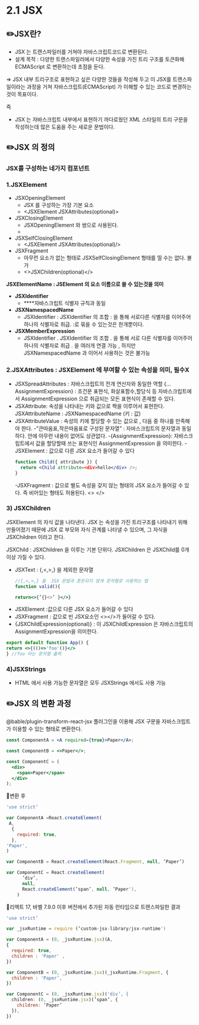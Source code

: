 # 2.1 JSX

## ✏️JSX란?

- JSX 는 트랜스파일러를 거쳐야 자바스크립트코드로 변환된다.
- 설계 목적 : 다양한 트랜스파일러에서 다양한 속성을 가진 트리 구조를 토큰화해 ECMAScript 로 변환하는데 초점을 둔다.

⇒ JSX 내부 트리구조로 표현하고 싶은 다양한 것들을 작성해 두고 이 JSX를 트랜스파일이라는 과정을 거쳐 자바스크립트(ECMAScript) 가 이해할 수 있는 코드로 변경하는 것이 목표이다.

즉

- JSX 는 자바스크립트 내부에서 표현하기 까다로웠던 XML 스타일의 트리 구문을 작성하는데 많은 도움을 주는 새로운 문법이다.

## ✏️JSX 의 정의

### JSX를 구성하는 네가지 컴포넌트

### **1.JSXElement**

- JSXOpeningElement
  - JSX 를 구성하는 가장 기본 요소
  - <JSXElement JSXAttributes(optional)>
- JSXClosingElement
  - JSXOpeningElement 와 쌍으로 사용된다.
  - </JSXElement>
- JSXSelfClosingElement
  - <JSXElement JSXAttributes(optional)/>
- JSXFragment
  - 아무런 요소가 없는 형태로 JSXSelfClosingElement 형태를 띨 수는 없다. </Head> 불가
  - <>JSXChildren(optional)</>

**JSXElementName : JSElement 의 요소 이름으로 쓸 수 있는것을 의미**

- **JSXIdentifier**
  - \*\*\*\*자바스크립트 식별자 규칙과 동일
- **JSXNamespacedName**
  - JSXIdentifier : JSXIdentifier 의 조합 : 을 통해 서로다른 식별자를 이어주어 하나의 식별자로 취급. :로 묶을 수 있는것은 한개뿐이다.
- **JSXMemberExpression**
  - JSXIdentifier . JSXIdentifier 의 조합 . 을 통해 서로 다른 식별자를 이어주어 하나의 식별자로 취급 . 을 여러개 연결 가능 , 하지만 JSXNamespacedName 과 이어서 사용하는 것은 불가능

### **2.JSXAttributes : JSXElement 에 부여할 수 있는 속성을 의미, 필수X**

- JSXSpreadAttributes : 자바스크립트의 전개 연산자와 동일한 역할
  {…AssignmentExpression} : 조건문 표현식, 화살표함수,할당식 등 자바스크립트에서 AssignmentExpression 으로 취급되는 모든 표현식이 존재할 수 있다.
- JSXAttribute: 속성을 나타내는 키와 값으로 짝을 이루어서 표현한다.
  JSXAttributeName : JSXNamespacedName (키 : 값)
- JSXAttributeValue : 속성의 키에 할당할 수 있는 값으로 , 다음 중 하나를 만족해야 한다.
  -”큰따옴표,작은따옴표로 구성된 문자열” : 자바스크립트의 문자열과 동일하다. 안에 아무런 내용이 없어도 상관없다.
  -{AssignmentExpression}: 자바스크립트에서 값을 할당할때 쓰는 표현식인 AssignmentExpression 을 의미한다.
  -JSXElement : 값으로 다른 JSX 요소가 들어갈 수 있다
  ```jsx
  function Child({ attribute }) {
    return <Child attribute=<div>hello</div> />;
  }
  ```
  -JSXFragment : 값으로 별도 속성을 갖지 않는 형태의 JSX 요소가 들어갈 수 있다. 즉 비어있는 형태도 허용된다. <> </>

### 3) JSXChildren

JSXElement 의 자식 값을 나타낸다. JSX 는 속성을 가진 트리구조를 나타내기 위해 만들어졌기 때문에 JSX 로 부모와 자식 관계를 나타낼 수 있으며, 그 자식을 JSXChildren 이라고 한다.

JSXChild : JSXChildren 을 이루는 기본 단위다. JSXChildren 은 JSXChild를 0개 이상 가질 수 있다.

- JSXText : {,<,>,} 을 제외한 문자열
  ```jsx
  //{,<,>,} 을  JSX 문법과 혼돈되지 않게 문자열로 사용하는 법
  function valid(){

  return<>{’{}<>’ }</>}
  ```
- JSXElement :값으로 다른 JSX 요소가 들어갈 수 있다
- JSXFragment : 값으로 빈 JSX요소인 <></>가 들어갈 수 있다.
- {JSXChildExpression(optional)} : 이 JSXChildExpression 은 자바스크립트의 AssignmentExpression을 의미한다.

```jsx
export default function App() {
return <>{(()=>'foo'()}</>
} //foo 라는 문자열 출력
```

### 4)JSXStrings

- HTML 에서 사용 가능한 문자열은 모두 JSXStrings 에서도 사용 가능

## ✏️JSX 의 변환 과정

@bable/plugin-transform-react-jsx 플러그인을 이용해 JSX 구문을 자바스크립트가 이용할 수 있는 형태로 변환한다.

```jsx
const ComponentA = <A required={true}>Paper</A>;

const ComponentB = <>Paper</>;

const ComponentC = (
  <div>
    <span>Paper</span>
  </div>
);
```

🔧변환 후

```jsx
'use strict’

var ComponentA =React.createElement(
 A,
  {
    required: true,
  },
'Paper',
)

var ComponentB = React.createElement(React.Fragment, null, ’Paper’)

var ComponentC = React.createElement(
      ’div’,
      null,
      React.createElement(’span’, null, ’Paper'),
	)
```

🔧리액트 17, 바벨 7.9.0 이후 버전에서 추가된 자동 런타임으로 트랜스파일한 결과

```jsx
'use strict’

var _jsxRuntime = require (’custom-jsx-library/jsx-runtime')

var ComponentA = (0, _jsxRuntime.jsx)(A,
{
  required: true,
  children : 'Paper' ,
})

var ComponentB = (0, _jsxRuntime.jsx)(_jsxRuntime.Fragment, {
  children : 'Paper’,
})

var ComponentC = (0, _jsxRuntime.jsx)('div’, {
  children: (0, _jsxRuntime.jsx)(’span’, {
    children: ’Paper’
  }),
})
```
